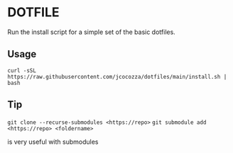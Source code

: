 # DOTFILE

Run the install script for a simple set of the basic dotfiles.

## Usage

`curl -sSL https://raw.githubusercontent.com/jcocozza/dotfiles/main/install.sh | bash`

## Tip

`git clone --recurse-submodules <https://repo>`
`git submodule add <https://repo> <foldername>`

is very useful with submodules
